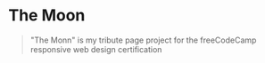 # The Moon

> "The Monn" is my tribute page project for the freeCodeCamp responsive web design certification

